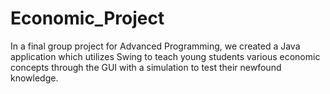 # Economic_Project
In a final group project for Advanced Programming, we created a Java application which utilizes Swing 
to teach young students various economic concepts through the GUI with a simulation to test their newfound knowledge.
